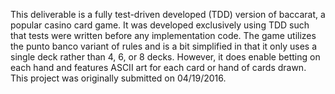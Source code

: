 This deliverable is a fully test-driven developed (TDD) version of baccarat, a popular casino card game.  It was developed
exclusively using TDD such that tests were written before any implementation code.  The game utilizes the punto banco
variant of rules and is a bit simplified in that it only uses a single deck rather than 4, 6, or 8 decks.  However, it
does enable betting on each hand and features ASCII art for each card or hand of cards drawn.  This project was originally
submitted on 04/19/2016.
